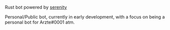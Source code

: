 Rust bot powered by [serenity](https://github.com/serenity-rs/serenity)

Personal/Public bot, currently in early development, with a focus on being a personal bot for Arzte#0001 atm.
